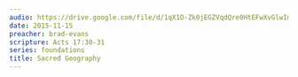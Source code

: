 ```yaml
---
audio: https://drive.google.com/file/d/1qX1O-Zk0jEGZVqdQre0HtEFwXvGlwImV/view
date: 2015-11-15
preacher: brad-evans
scripture: Acts 17:30-31
series: foundations
title: Sacred Geography
---
```


